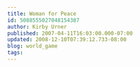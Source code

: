 ```yaml
---
title: Woman for Peace
id: 5088555027048154387
author: Kirby Urner
published: 2007-04-11T16:03:00.000-07:00
updated: 2008-12-10T07:39:12.733-08:00
blog: world_game
tags: 
---
```


